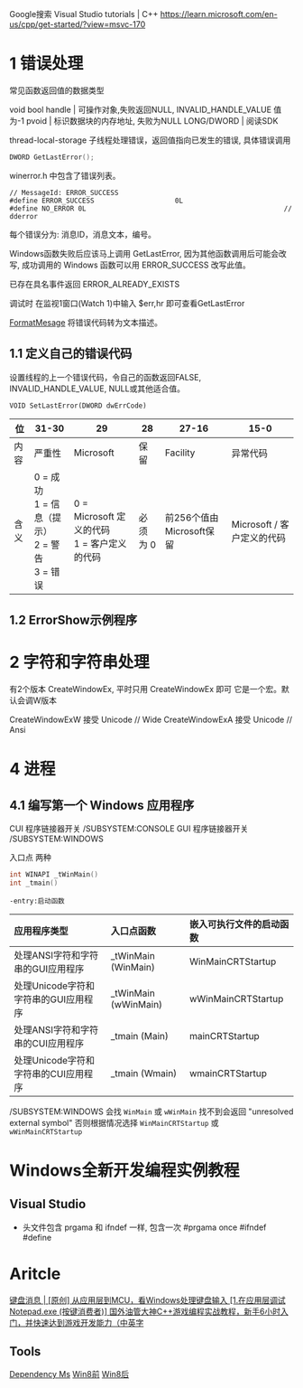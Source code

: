 Google搜索 Visual Studio tutorials | C++
https://learn.microsoft.com/en-us/cpp/get-started/?view=msvc-170

# 1 错误处理

常见函数返回值的数据类型

void
bool
handle | 可操作对象,失败返回NULL, INVALID_HANDLE_VALUE 值为-1
pvoid | 标识数据块的内存地址, 失败为NULL
LONG/DWORD | 阅读SDK

thread-local-storage 子线程处理错误，返回值指向已发生的错误, 具体错误调用

```c
DWORD GetLastError();
```

winerror.h 中包含了错误列表。

```
// MessageId: ERROR_SUCCESS
#define ERROR_SUCCESS                    0L
#define NO_ERROR 0L                                                 // dderror
```

每个错误分为: 消息ID，消息文本，编号。

Windows函数失败后应该马上调用 GetLastError, 因为其他函数调用后可能会改写, 成功调用的 Windows 函数可以用 ERROR_SUCCESS 改写此值。

已存在具名事件返回  ERROR_ALREADY_EXISTS

调试时 在监视1窗口(Watch 1)中输入 $err,hr 即可查看GetLastError

[FormatMesage](https://learn.microsoft.com/en-us/windows/win32/api/winbase/nf-winbase-formatmessage) 将错误代码转为文本描述。

## 1.1 定义自己的错误代码
设置线程的上一个错误代码，令自己的函数返回FALSE, INVALID_HANDLE_VALUE, NULL或其他适合值。

```
VOID SetLastError(DWORD dwErrCode)
```

| 位   | 31-30                                                        | 29                                              | 28       | 27-16                    | 15-0                        |
| ---- | ------------------------------------------------------------ | ----------------------------------------------- | -------- | ------------------------ | --------------------------- |
| 内容 | 严重性                                                       | Microsoft                                       | 保留     | Facility                 | 异常代码                    |
| 含义 | 0 = 成功<br />1 = 信息（提示） <br />2 = 警告<br />     3 = 错误 | 0  = Microsoft 定义的代码<br>1  = 客户定义的代码 | 必须为 0 | 前256个值由Microsoft保留 | Microsoft  / 客户定义的代码 |

## 1.2 ErrorShow示例程序

# 2 字符和字符串处理
有2个版本 CreateWindowEx, 平时只用 CreateWindowEx 即可 它是一个宏。默认会调W版本

CreateWindowExW 接受 Unicode // Wide
CreateWindowExA 接受 Unicode // Ansi

# 4 进程

## 4.1 编写第一个 Windows 应用程序
CUI 程序链接器开关 /SUBSYSTEM:CONSOLE
GUI 程序链接器开关 /SUBSYSTEM:WINDOWS

入口点 两种
```c
int WINAPI _tWinMain()
int _tmain()
```
`-entry:启动函数` 

| 应用程序类型                         | 入口点函数           | 嵌入可执行文件的启动函数 |
| :----------------------------------- | :------------------- | :----------------------- |
| 处理ANSI字符和字符串的GUI应用程序    | _tWinMain (WinMain)  | WinMainCRTStartup        |
| 处理Unicode字符和字符串的GUI应用程序 | _tWinMain (wWinMain) | wWinMainCRTStartup       |
| 处理ANSI字符和字符串的CUI应用程序    | _tmain (Main)        | mainCRTStartup           |
| 处理Unicode字符和字符串的CUI应用程序 | _tmain (Wmain)       | wmainCRTStartup          |

/SUBSYSTEM:WINDOWS 会找 `WinMain` 或 `wWinMain` 找不到会返回 "unresolved external symbol" 否则根据情况选择 `WinMainCRTStartup` 或 `wWinMainCRTStartup`


# Windows全新开发编程实例教程

## Visual Studio

* 头文件包含 prgama 和 ifndef 一样, 包含一次
#prgama once
#ifndef
#define


# Aritcle

[键盘消息 | [原创] 从应用层到MCU，看Windows处理键盘输入 [1.在应用层调试Notepad.exe (按键消费者)] ](https://bbs.kanxue.com/user-home-399589.htm)
[国外油管大神C++游戏编程实战教程，新手6小时入门，并快速达到游戏开发能力（中英字](https://www.bilibili.com/video/BV16h4y1d766/) 

## Tools
[Dependency Ms](https://learn.microsoft.com/zh-cn/cpp/windows/understanding-the-dependencies-of-a-visual-cpp-application?view=msvc-170) [Win8前](https://www.dependencywalker.com/) [Win8后](https://github.com/lucasg/Dependencies)


